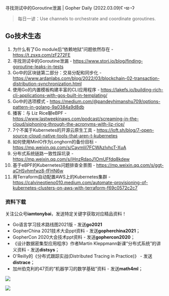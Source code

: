 寻找测试中的Goroutine泄漏 | Gopher Daily (2022.03.09)ʕ◔ϖ◔ʔ

>每日一谚：Use channels to orchestrate and coordinate goroutines.

## Go技术生态

1. 为什么有了Go module后“依赖地狱”问题依然存在 - https://t.zsxq.com/zF272FE
2. 寻找测试中的Goroutine泄漏 - https://www.storj.io/blog/finding-goroutine-leaks-in-tests
3. Go中的区块链第二部分：交易分配和同步化 - https://www.ardanlabs.com/blog/2022/03/blockchain-02-transaction-distribution-synchronization.html
4. 使用Go的内置模板构建丰富的CLI应用程序 - https://lakefs.io/building-rich-cli-applications-with-gos-built-in-templating/ 
5. Go中的选项模式 - https://medium.com/@pandeyhimanshu709/options-pattern-in-golang-9a0384a9d8db
6. 播客：与 Liz Rice聊eBPF - https://www.lastweekinaws.com/podcast/screaming-in-the-cloud/siphoning-through-the-acronyms-with-liz-rice/
7. 7个不属于Kubernetes的开源云原生工具 - https://loft.sh/blog/7-open-source-cloud-native-tools-that-aren-t-kubernetes
8. 如何使用MinIO作为Longhorn的备份目标 - https://mp.weixin.qq.com/s/CaymliI7FCWAzIvhcT-XuA
9. 分布式系统链路一致性踩坑录 - https://mp.weixin.qq.com/s/jHnzRdaoJ1OmUFfdq8kdew
10. 基于eBPF的Kubernetes问题排查全景图 - https://mp.weixin.qq.com/s/ggt-aCHSvhmfwz8-fFHN6w
11. 用Terraform自动配置AWS上的Kubernetes集群 - https://calvineotieno010.medium.com/automate-provisioning-of-kubernetes-clusters-on-aws-with-terraform-f69c0572c2c7


### 资料下载

关注公众号**iamtonybai**，发送特定关键字获取对应精品资料！

* Go语言学习技术路线图2021版 - 发送**go2021**
* GopherChina 2021技术大会ppt资料 - 发送**gopherchina2021**；
* GopherCon 2020大会技术ppt资料 - 发送**gophercon2020**；
* 《设计数据密集型应用程序》作者Martin Kleppmann新课“分布式系统”的讲义资料 - 发送**distsys**；
* O'Reilly的《分布式跟踪实战(Distributed Tracing in Practice)》 - 发送**distrace**；
* 加州伯克利的47页的“机器学习的数学基础”资料 - 发送**math4ml**；

![](https://mmbiz.qpic.cn/mmbiz_png/cH6WzfQ94mb54jsFJZ3Knmz8obUsf3PBShthmdSw5E01TcYmUReGkj0BWpxHak1HlnlzHvLmKax53YSGr7aNlA/0?wx_fmt=png)

![](https://mmbiz.qpic.cn/mmbiz_png/cH6WzfQ94mb54jsFJZ3Knmz8obUsf3PBrSoqeMvoWCticN2cpU64fJ0FYQdXJhP7ia7WRh8628uOAsQYeE2NibRRw/0?wx_fmt=png)

